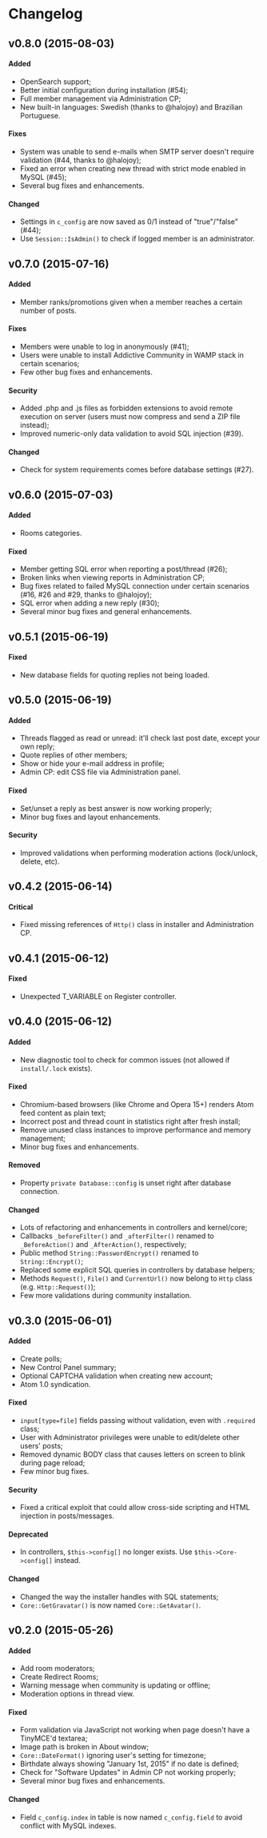 # Changelog

## v0.8.0 (2015-08-03)

#### Added
- OpenSearch support;
- Better initial configuration during installation (#54);
- Full member management via Administration CP;
- New built-in languages: Swedish (thanks to @halojoy) and Brazilian Portuguese.

#### Fixes
- System was unable to send e-mails when SMTP server doesn't require validation (#44, thanks to @halojoy);
- Fixed an error when creating new thread with strict mode enabled in MySQL (#45);
- Several bug fixes and enhancements.

#### Changed
- Settings in `c_config` are now saved as 0/1 instead of "true"/"false" (#44);
- Use `Session::IsAdmin()` to check if logged member is an administrator.



## v0.7.0 (2015-07-16)

#### Added
- Member ranks/promotions given when a member reaches a certain number of posts.

#### Fixes
- Members were unable to log in anonymously (#41);
- Users were unable to install Addictive Community in WAMP stack in certain scenarios;
- Few other bug fixes and enhancements.

#### Security
- Added .php and .js files as forbidden extensions to avoid remote execution on server (users must now compress and send a ZIP file instead);
- Improved numeric-only data validation to avoid SQL injection (#39).

#### Changed
- Check for system requirements comes before database settings (#27).



## v0.6.0 (2015-07-03)

#### Added
- Rooms categories.

#### Fixed
- Member getting SQL error when reporting a post/thread (#26);
- Broken links when viewing reports in Administration CP;
- Bug fixes related to failed MySQL connection under certain scenarios (#16, #26 and #29, thanks to @halojoy);
- SQL error when adding a new reply (#30);
- Several minor bug fixes and general enhancements.



## v0.5.1 (2015-06-19)

#### Fixed
- New database fields for quoting replies not being loaded.



## v0.5.0 (2015-06-19)

#### Added
- Threads flagged as read or unread: it'll check last post date, except your own reply;
- Quote replies of other members;
- Show or hide your e-mail address in profile;
- Admin CP: edit CSS file via Administration panel.

#### Fixed
- Set/unset a reply as best answer is now working properly;
- Minor bug fixes and layout enhancements.

#### Security
- Improved validations when performing moderation actions (lock/unlock, delete, etc).



## v0.4.2 (2015-06-14)

#### Critical
- Fixed missing references of `Http()` class in installer and Administration CP.



## v0.4.1 (2015-06-12)

#### Fixed
- Unexpected T_VARIABLE on Register controller.



## v0.4.0 (2015-06-12)

#### Added
- New diagnostic tool to check for common issues (not allowed if `install/.lock` exists).

#### Fixed
- Chromium-based browsers (like Chrome and Opera 15+) renders Atom feed content as plain text;
- Incorrect post and thread count in statistics right after fresh install;
- Remove unused class instances to improve performance and memory management;
- Minor bug fixes and enhancements.

#### Removed
- Property `private Database::config` is unset right after database connection.

#### Changed
- Lots of refactoring and enhancements in controllers and kernel/core;
- Callbacks `_beforeFilter()` and `_afterFilter()` renamed to `_BeforeAction()` and `_AfterAction()`, respectively;
- Public method `String::PasswordEncrypt()` renamed to `String::Encrypt()`;
- Replaced some explicit SQL queries in controllers by database helpers;
- Methods `Request()`, `File()` and `CurrentUrl()` now belong to `Http` class (e.g. `Http::Request()`);
- Few more validations during community installation.



## v0.3.0 (2015-06-01)

#### Added
- Create polls;
- New Control Panel summary;
- Optional CAPTCHA validation when creating new account;
- Atom 1.0 syndication.

#### Fixed
- `input[type=file]` fields passing without validation, even with `.required` class;
- User with Administrator privileges were unable to edit/delete other users' posts;
- Removed dynamic BODY class that causes letters on screen to blink during page reload;
- Few minor bug fixes.

#### Security
- Fixed a critical exploit that could allow cross-side scripting and HTML injection in posts/messages.

#### Deprecated
- In controllers, `$this->config[]` no longer exists. Use `$this->Core->config[]` instead.

#### Changed
- Changed the way the installer handles with SQL statements;
- `Core::GetGravatar()` is now named `Core::GetAvatar()`.



## v0.2.0 (2015-05-26)

#### Added
- Add room moderators;
- Create Redirect Rooms;
- Warning message when community is updating or offline;
- Moderation options in thread view.

#### Fixed
- Form validation via JavaScript not working when page doesn't have a TinyMCE'd textarea;
- Image path is broken in About window;
- `Core::DateFormat()` ignoring user's setting for timezone;
- Birthdate always showing "January 1st, 2015" if no date is defined;
- Check for "Software Updates" in Admin CP not working properly;
- Several minor bug fixes and enhancements.

#### Changed
- Field `c_config.index` in table is now named `c_config.field` to avoid conflict with MySQL indexes.
